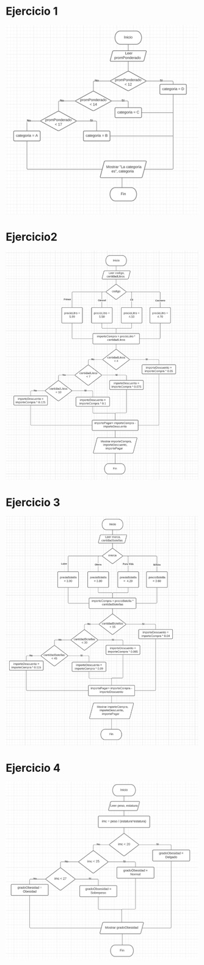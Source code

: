 # Ejercicio 1
![Diagrama de flujo E1](./E1.png#e1)


# Ejercicio2
![Diagrama de flujo E2](./E2.png)


# Ejercicio 3
![Diagrama de flujo E3](./E3.png)


# Ejercicio 4
![Diagrama de flujo E4](./E4.png)
